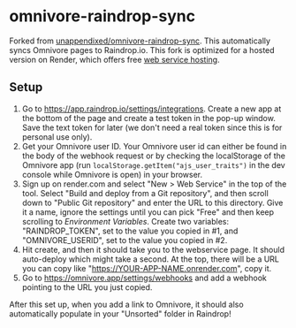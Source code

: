 # omnivore-raindrop-sync
Forked from [unappendixed/omnivore-raindrop-sync](https://github.com/unappendixed/omnivore-raindrop-sync). This automatically syncs Omnivore pages to Raindrop.io. This fork is optimized for a hosted version on Render, which offers free [web service hosting](https://docs.render.com/web-services).

## Setup

1. Go to https://app.raindrop.io/settings/integrations. Create a new app at the bottom of the page and create a test token in the pop-up window. Save the text token for later (we don't need a real token since this is for personal use only).
2. Get your Omnivore user ID. Your Omnivore user id can either be found in the body of the webhook request or by checking the localStorage of the Omnivore app (run `localStorage.getItem("ajs_user_traits")` in the dev console while Omnivore is open) in your browser.
3. Sign up on render.com and select "New > Web Service" in the top of the tool. Select "Build and deploy from a Git repository", and then scroll down to "Public Git repository" and enter the URL to this directory. Give it a name, ignore the settings until you can pick "Free" and then keep scrolling to *Environment Variables*. Create two variables: "RAINDROP_TOKEN", set to the value you copied in #1, and "OMNIVORE_USERID", set to the value you copied in #2. 
5. Hit create, and then it should take you to the webservice page. It should auto-deploy which might take a second. At the top, there will be a URL you can copy like "https://YOUR-APP-NAME.onrender.com", copy it.
6. Go to https://omnivore.app/settings/webhooks and add a webhook pointing to the URL you just copied.

After this set up, when you add a link to Omnivore, it should also automatically populate in your "Unsorted" folder in Raindrop!
